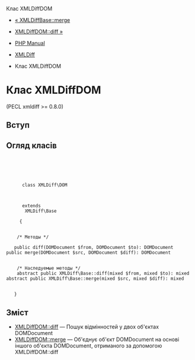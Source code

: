 Клас XMLDiffDOM

-   [« XMLDiffBase::merge](xmldiff-base.merge.html)
    
-   [XMLDiffDOM::diff »](xmldiff-dom.diff.html)
    
-   [PHP Manual](index.md)
    
-   [XMLDiff](book.xmldiff.md)
    
-   Клас XMLDiffDOM
    

# Клас XMLDiffDOM

(PECL xmldiff >= 0.8.0)

## Вступ

## Огляд класів

```classsynopsis


    
    
     
      class XMLDiff\DOM
     

     
      extends
       XMLDiff\Base
     
     {
    

    /* Методы */
    
   public diff(DOMDocument $from, DOMDocument $to): DOMDocument
public merge(DOMDocument $src, DOMDocument $diff): DOMDocument


    /* Наследуемые методы */
    abstract public XMLDiff\Base::diff(mixed $from, mixed $to): mixed
abstract public XMLDiff\Base::merge(mixed $src, mixed $diff): mixed


   }
```

## Зміст

-   [XMLDiffDOM::diff](xmldiff-dom.diff.html) — Пошук відмінностей у двох об'єктах DOMDocument
-   [XMLDiffDOM::merge](xmldiff-dom.merge.html) — Об'єднує об'єкт DOMDocument на основі іншого об'єкта DOMDocument, отриманого за допомогою XMLDiffDOM::diff